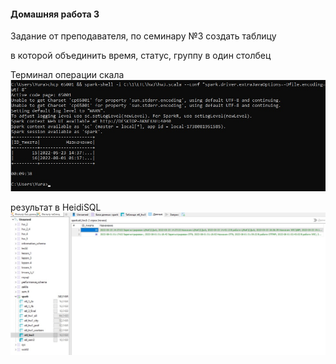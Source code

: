 #### Домашняя работа 3
Задание от преподавателя, по семинару №3 создать таблицу

в которой объединить время, статус, группу в один столбец

Терминал операции скала
![hw3_1](hw3_1.jpg)

результат в HeidiSQL
![hw3_2](hw3_2.jpg)

